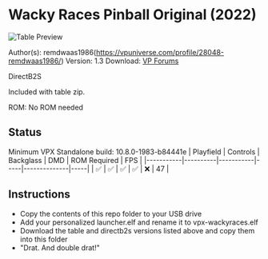 # Wacky Races Pinball Original (2022)

![Table Preview](https://vpuniverse.com/screenshots/monthly_2022_04/wackytable.jpg.a027dc183686889a9e7b64e0c2f9e5bd.jpg)

Author(s): remdwaas1986(https://vpuniverse.com/profile/28048-remdwaas1986/)
Version: 1.3 
Download: [VP Forums](https://vpuniverse.com/files/file/10011-wacky-races/)

DirectB2S
 
Included with table zip.

ROM:
No ROM needed


## Status 

Minimum VPX Standalone build: 10.8.0-1983-b84441e
| Playfield | Controls | Backglass | DMD | ROM Required | FPS | 
|-----------|----------|-----------|-----|--------------|-----|
| :white_check_mark: | :white_check_mark: | :white_check_mark: | :white_check_mark: | :x: | 47 |

## Instructions

- Copy the contents of this repo folder to your USB drive
- Add your personalized launcher.elf and rename it to vpx-wackyraces.elf
- Download the table and directb2s versions listed above and copy them into this folder
- "Drat. And double drat!"